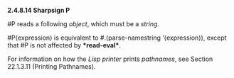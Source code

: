 **2.4.8.14 Sharpsign P** 

#P reads a following *object*, which must be a *string*. 

#P&#10216;expression&#10217; is equivalent to #.(parse-namestring ’&#10216;expression&#10217;), except that #P is not affected by **\*read-eval\***. 

For information on how the *Lisp printer* prints *pathnames*, see Section 22.1.3.11 (Printing Pathnames). 

